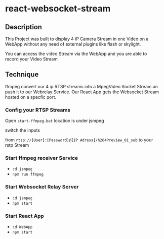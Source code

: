 # react-websocket-stream

## Description
This Project was built to display 4 iP Camera Stream in one Video on a WebApp
without any need of external plugins like flash or skylight.

You can access the video Stream via the WebApp and you are able to record your 
Video Stream
## Technique
ffmpeg convert our 4 ip RTSP streams into a MpegVideo Socket Stream an push it to
our Webrelay Service.
Our React App gets the Websocket Stream hosted on a specfic port.

### Config your RTSP Streams
Open `start-ffmpeg.bat` location is under jsmpeg

switch the inputs

from 
`rtsp://[User]:[Password]@[IP Adress]/h264Preview_01_sub`
to your rstp Stream

### Start ffmpeg receiver Service

+ `cd jsmpeg`
+ `npm run ffmpeg`

### Start Websocket Relay Server
+ `cd jsmpeg`
+ `npm start`

### Start React App
+ `cd WebApp`
+ `npm start`

